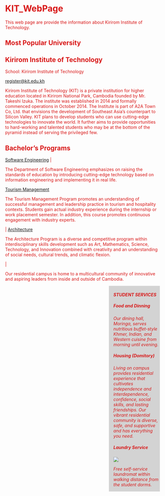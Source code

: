# KIT_WebPage
This web page are provide the information about Kirirom Institute of Technology.

<!DOCTYPE html>
<html>


<body style="color: rgb(216, 23, 23);">

</section>    

<article class="KIT">
    <h1>Most Popular University</h1>
    <article class="KIT">
      <h2>Kirirom Institute of Technology</h2>

<footer>
    <p>School: Kirirom Institute of Technology</p>
    <p><a href="mailto:register@kit.edu.kh">register@kit.edu.kh</a></p>
</footer>
      <p>Kirirom Institute of Technology (KIT) is a private institution for higher education located in Kirirom National Park, Cambodia founded 
        by Mr. Takeshi Izuka. The institute was established in 2014 and formally commenced operations in October 2014. 
        The Institute is part of A2A Town Co, Ltd. that envisions the development of Southeast Asia’s counterpart to Silicon Valley.
         KIT plans to develop students who can use cutting-edge technologies to innovate the world. 
         It further aims to provide opportunities to hard-working and talented students who may be at
          the bottom of the pyramid instead of serving the privileged few.</p>


</article>
<h1>Bachelor’s Programs</h1>
<nav>
    <a href="/Software Engineering/">Software Engineering</a> |
<p>The Department of Software Engineering emphasizes on raising the standards of education by introducing cutting-edge technology based on information engineering and implementing it in real life.</p>
    <a href="/Tourism Management/">Tourism Management</a>
<p>The Tourism Management Program promotes an understanding of successful management and leadership practice in tourism and hospitality contexts. Students gain actual industry experience during the internship or work placement semester.
     In addition, this course promotes continuous engagement with industry experts.</p> |
    <a href="/Architecture/">Architecture</a> 
<p>The Architecture Program is a diverse and competitive program within interdisciplinary skills development such as Art, Mathematics, Science, Technology, and Innovation combined with creativity and an understanding of social needs, cultural trends, and climatic flexion.</p>|
  </nav>

<style>
 aside {
    width: 30%;
    padding-left: 15px;
    margin-left: 15px;
    float: right;
    font-style: italic;
    background-color: lightgray;
    }
</style>
</head>
<body>
 <p>Our residential campus is home to a multicultural community of innovative and aspiring leaders from inside and outside of Cambodia.</p>
  <aside>
    <h4>STUDENT SERVICES</h4>
    <h5>Food and Dinning</h5>
    <p>Our dining hall, Moringa, serves nutritious buffet-style Khmer, Indian, and Western cuisine from morning until evening.</p>
    <h5>Housing (Domitory)</h5>
    <p>Living on campus provides residential experience that cultivates independence and interdependence, confidence, social skills, and lasting friendships. Our vibrant residential community is diverse, safe, and supportive and has everything you need.</p>
    <h5>Laundry Service</h5>
    <img src="loundary.jpg">
    <p>Free self-service laundromat within walking distance from the student dorms.</p>
  </aside>
